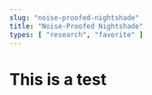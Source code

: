 ```yaml
---
slug: "noise-proofed-nightshade"
title: "Noise-Proofed Nightshade"
types: [ "research", "favorite" ]
---
```


# This is a test
